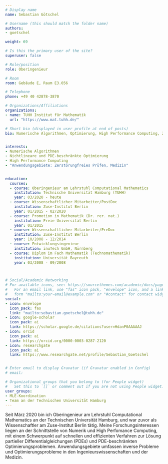 ```yaml
---
# Display name
name: Sebastian Götschel

# Username (this should match the folder name)
authors:
- goetschel

weight: 69

# Is this the primary user of the site?
superuser: false

# Role/position
role: Oberingenieur

# Room
room: Gebäude E, Raum E3.056

# Telephone
phone: +49 40 42878-3870

# Organizations/Affiliations
organizations:
- name: TUHH Institut für Mathematik
  url: "https://www.mat.tuhh.de/"

# Short bio (displayed in user profile at end of posts)
bio: Numerische Algorithmen, Optimierung, High Performance Computing, Zerstörungsfreies Prüfen


interests:
- Numerische Algorithmen
- Nichtlineare und PDE-beschränkte Optimierung
- High Performance Computing
- "Anwendungsgebiete: Zerstörungfreies Prüfen, Medizin"


education:
  courses:
  - course: Oberingenieur am Lehrstuhl Computational Mathematics
    institution: Technische Universität Hamburg (TUHH)
    year: 03/2020 - heute
  - course: Wissenschaftlicher Mitarbeiter/PostDoc
    institution: Zuse-Institut Berlin
    year: 01/2015 - 02/2020
  - course: Promotion in Mathematik (Dr. rer. nat.)
    institution: Freie Universität Berlin
    year: 01/2015
  - course: Wissenschaftlicher Mitarbeiter/PreDoc
    institution: Zuse-Institut Berlin
    year: 10/2008 - 12/2014
  - course: Entwicklungsingenieur
    institution: inuTech GmbH, Nürnberg
  - course: Diplom im Fach Mathematik (Technomathematik)
    institution: Universität Bayreuth
    year: 03/2008 - 09/2008



# Social/Academic Networking
# For available icons, see: https://sourcethemes.com/academic/docs/page-builder/#icons
#   For an email link, use "fas" icon pack, "envelope" icon, and a link in the
#   form "mailto:your-email@example.com" or "#contact" for contact widget.
social:
- icon: envelope
  icon_pack: fas
  link: "mailto:sebastian.goetschel@tuhh.de"
- icon: google-scholar
  icon_pack: ai
  link: https://scholar.google.de/citations?user=HdanP0AAAAAJ
- icon: orcid
  icon_pack: ai
  link: https://orcid.org/0000-0003-0287-2120
- icon: researchgate
  icon_pack: ai
  link: https://www.researchgate.net/profile/Sebastian_Goetschel


# Enter email to display Gravatar (if Gravatar enabled in Config)
# email:

# Organizational groups that you belong to (for People widget)
#   Set this to `[]` or comment out if you are not using People widget.
user_groups:
- MLE-Koordination
- Team an der Technischen Universität Hamburg
---
```


Seit März 2020 bin ich Oberingenieur am Lehrstuhl Computational Mathematics an der Technischen Universität Hamburg,
und war zuvor als Wissenschaftler am Zuse-Institut Berlin tätig. Meine Forschungsinteressen liegen an der Schnittstelle von Numerik und High Perfomance Computing, mit einem Schwerpunkt auf schnellen und effizienten Verfahren zur Lösung partieller Differentialgleichungen (PDEs) und PDE-beschränkten Optimierungsproblemen. Anwendungsgebiete umfassen inverse Probleme und Optimierungsprobleme in den Ingenieurswissenschaften und der Medizin.

